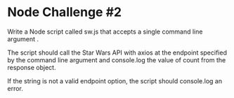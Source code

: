 # Node Challenge #2

Write a Node script called sw.js that accepts a single command line argument <endpoint>.

The script should call the Star Wars API with axios at the endpoint specified by the command line argument and console.log the value of count from the response object.

If the string is not a valid endpoint option, the script should console.log an error.
